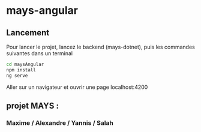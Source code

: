 # mays-angular

## Lancement

Pour lancer le projet, lancez le backend (mays-dotnet), puis les commandes suivantes dans un terminal

```bash
cd maysAngular
npm install
ng serve
```

Aller sur un navigateur et ouvrir une page localhost:4200

## projet MAYS : 

### Maxime / Alexandre / Yannis / Salah
